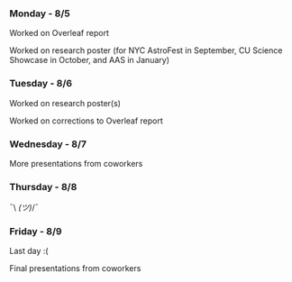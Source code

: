 ### Monday - 8/5

Worked on Overleaf report

Worked on research poster (for NYC AstroFest in September, CU Science Showcase in October, and AAS in January)

### Tuesday - 8/6

Worked on research poster(s)

Worked on corrections to Overleaf report

### Wednesday - 8/7

More presentations from coworkers 

### Thursday - 8/8

¯\ _(ツ)_/¯

### Friday - 8/9

Last day :(

Final presentations from coworkers
